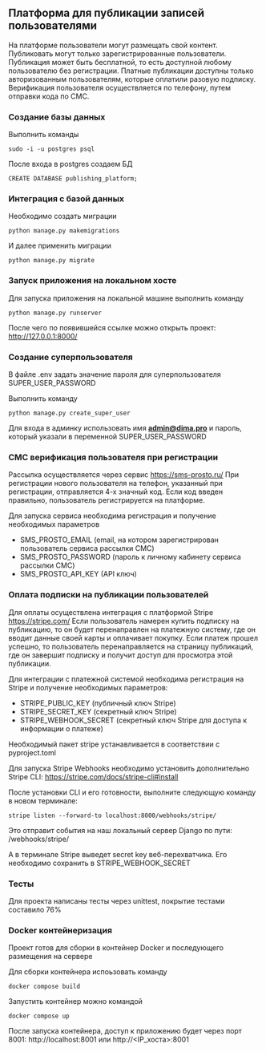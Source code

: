 ## Платформа для публикации записей пользователями

На платформе пользователи могут размещать свой контент. Публиковать могут только 
зарегистрированные пользователи.
Публикация может быть бесплатной, то есть доступной любому пользователю без регистрации.
Платные публикации доступны только авторизованным пользователям, 
которые оплатили разовую подписку. 
Верификация пользователя осуществляется по телефону, путем отправки кода по СМС.


### Создание базы данных

Выполнить команды
```commandline
sudo -i -u postgres psql
```
После входа в postgres создаем БД
```commandline
CREATE DATABASE publishing_platform;
```

### Интеграция с базой данных

Необходимо создать миграции
```commandline
python manage.py makemigrations
```

И далее применить миграции
```commandline
python manage.py migrate
```

### Запуск приложения на локальном хосте

Для запуска приложения на локальной машине выполнить команду
```commandline
python manage.py runserver
```
После чего по появившейся ссылке можно открыть проект:
http://127.0.0.1:8000/

### Создание суперпользователя

В файле .env задать значение пароля для суперпользователя SUPER_USER_PASSWORD

Выполнить команду
```commandline
python manage.py create_super_user
```

Для входа в админку использовать имя **admin@dima.pro**
и пароль, который указали в переменной SUPER_USER_PASSWORD

### СМС верификация пользователя при регистрации

Рассылка осуществляется через сервис https://sms-prosto.ru/
При регистрации нового пользователя на телефон, указанный при регистрации,
отправляется 4-х значный код. Если код введен правильно, пользователь регистрируется
на платформе.

Для запуска сервиса необходима регистрация и получение необходимых параметров
- SMS_PROSTO_EMAIL (email, на котором зарегистрирован пользователь сервиса
рассылки СМС)
- SMS_PROSTO_PASSWORD (пароль к личному кабинету сервиса рассылки СМС)
- SMS_PROSTO_API_KEY (API ключ)

### Оплата подписки на публикации пользователей

Для оплаты осуществлена интеграция с платформой Stripe https://stripe.com/
Если пользователь намерен купить подписку на публикацию, то он будет перенаправлен
на платежную систему, где он вводит данные своей карты и оплачивает покупку.
Если платеж прошел успешно, то пользователь перенаправляется на страницу публикаций,
где он завершит подписку и получит доступ для просмотра этой публикации.

Для интеграции с платежной системой необходима регистрация на Stripe и получение 
необходимых параметров:
- STRIPE_PUBLIC_KEY (публичный ключ Stripe)
- STRIPE_SECRET_KEY (секретный ключ Stripe)
- STRIPE_WEBHOOK_SECRET (секретный ключ Stripe для доступа к информации о платеже)

Необходимый пакет stripe устанавливается в соответствии с pyproject.toml

Для запуска Stripe Webhooks необходимо установить дополнительно Stripe CLI:
https://stripe.com/docs/stripe-cli#install

После установки CLI и его готовности, 
выполните следующую команду в новом терминале:
```commandline
stripe listen --forward-to localhost:8000/webhooks/stripe/
```
Это отправит события на наш локальный сервер Django по пути: /webhooks/stripe/

А в терминале Stripe выведет secret key веб-перехватчика. Его необходимо сохранить
в STRIPE_WEBHOOK_SECRET


### Тесты

Для проекта написаны тесты через unittest, покрытие тестами составило 76%

### Docker контейнеризация

Проект готов для сборки в контейнер Docker и последующего размещения на сервере

Для сборки контейнера испоьзовать команду
```commandline
docker compose build
```

Запустить контейнер можно командой
```commandline
docker compose up
```
После запуска контейнера, доступ к приложению будет через порт 8001:
http://localhost:8001
 или 
http://<IP_хоста>:8001
